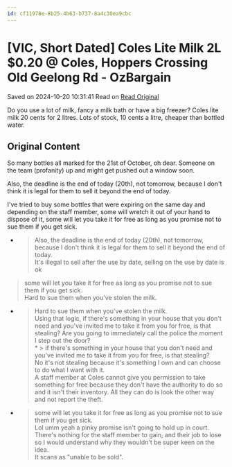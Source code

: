 ```yaml
---
id: cf11978e-8b25-4b63-b737-8a4c30ea9cbc
---
```


# [VIC, Short Dated] Coles Lite Milk 2L $0.20 @ Coles, Hoppers Crossing Old Geelong Rd - OzBargain
Saved on 2024-10-20 10:31:41
Read on 
[Read Original](https://www.ozbargain.com.au/node/872416)

Do you use a lot of milk, fancy a milk bath or have a big freezer? Coles lite milk 20 cents for 2 litres. Lots of stock, 10 cents a litre, cheaper than bottled water.


## Original Content

So many bottles all marked for the 21st of October, oh dear. Someone on the team (profanity) up and might get pushed out a window soon.

Also, the deadline is the end of today (20th), not tomorrow, because I don't think it is legal for them to sell it beyond the end of today.

I've tried to buy some bottles that were expiring on the same day and depending on the staff member, some will wretch it out of your hand to dispose of it, some will let you take it for free as long as you promise not to sue them if you get sick.

* > Also, the deadline is the end of today (20th), not tomorrow, because I don't think it is legal for them to sell it beyond the end of today.  
It's illegal to sell after the use by date, selling on the use by date is ok  
> some will let you take it for free as long as you promise not to sue them if you get sick.  
Hard to sue them when you've stolen the milk.  
   * > Hard to sue them when you've stolen the milk.  
   Using that logic, if there's something in your house that you don't need and you've invited me to take it from you for free, is that stealing? Are you going to immediately call the police the moment I step out the door?  
         * > if there's something in your house that you don't need and you've invited me to take it from you for free, is that stealing?  
         No it's not stealing because it's something I own and can choose to do what I want with it.  
         A staff member at Coles cannot give you permission to take something for free because they don't have the authority to do so and it isn't their inventory. All they can do is look the other way and not report the theft.
* > some will let you take it for free as long as you promise not to sue them if you get sick.  
Lol umm yeah a pinky promise isn't going to hold up in court. There's nothing for the staff member to gain, and their job to lose so I would understand why they wouldn't be super keen on the idea.  
It scans as "unable to be sold".

